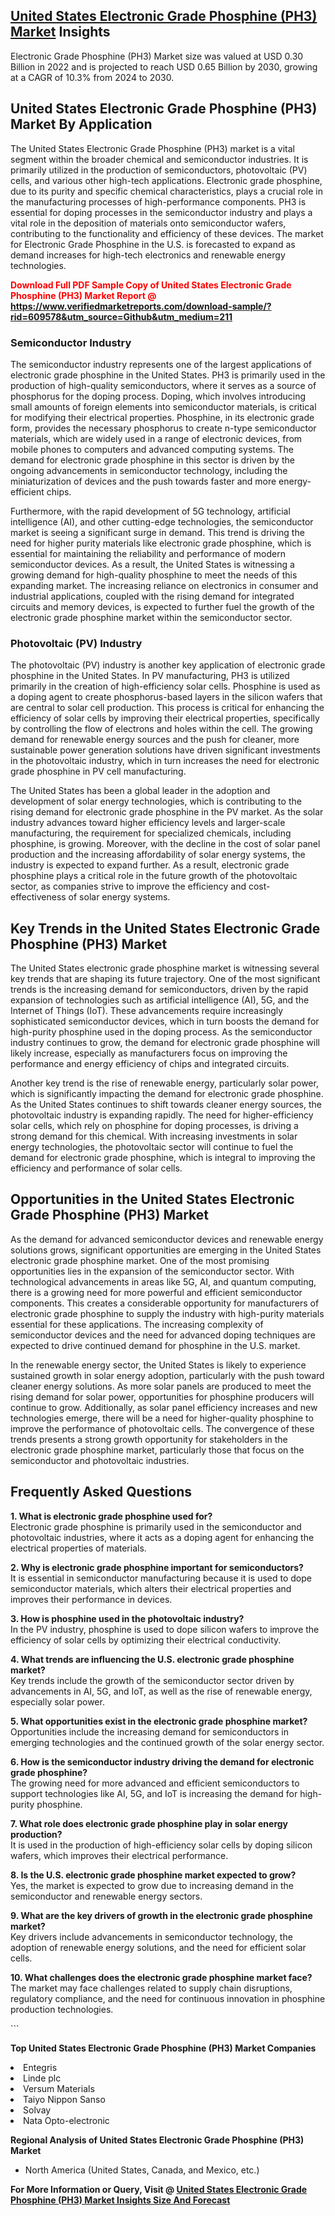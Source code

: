 <h2><a href="https://www.verifiedmarketreports.com/download-sample/?rid=609578&amp;utm_source=Github&amp;utm_medium=211" target="_blank">United States Electronic Grade Phosphine (PH3) Market</a> Insights</h2><p>Electronic Grade Phosphine (PH3) Market size was valued at USD 0.30 Billion in 2022 and is projected to reach USD 0.65 Billion by 2030, growing at a CAGR of 10.3% from 2024 to 2030.</p><p><h2>United States Electronic Grade Phosphine (PH3) Market By Application</h2><p>The United States Electronic Grade Phosphine (PH3) market is a vital segment within the broader chemical and semiconductor industries. It is primarily utilized in the production of semiconductors, photovoltaic (PV) cells, and various other high-tech applications. Electronic grade phosphine, due to its purity and specific chemical characteristics, plays a crucial role in the manufacturing processes of high-performance components. PH3 is essential for doping processes in the semiconductor industry and plays a vital role in the deposition of materials onto semiconductor wafers, contributing to the functionality and efficiency of these devices. The market for Electronic Grade Phosphine in the U.S. is forecasted to expand as demand increases for high-tech electronics and renewable energy technologies. <strong><p><span class=""><span style="color: #ff0000;"><strong>Download Full PDF Sample Copy of United States Electronic Grade Phosphine (PH3) Market Report</strong> @ </span><a href="https://www.verifiedmarketreports.com/download-sample/?rid=609578&amp;utm_source=Github&amp;utm_medium=211" target="_blank">https://www.verifiedmarketreports.com/download-sample/?rid=609578&amp;utm_source=Github&amp;utm_medium=211</a></span></p></strong></p><h3>Semiconductor Industry</h3><p>The semiconductor industry represents one of the largest applications of electronic grade phosphine in the United States. PH3 is primarily used in the production of high-quality semiconductors, where it serves as a source of phosphorus for the doping process. Doping, which involves introducing small amounts of foreign elements into semiconductor materials, is critical for modifying their electrical properties. Phosphine, in its electronic grade form, provides the necessary phosphorus to create n-type semiconductor materials, which are widely used in a range of electronic devices, from mobile phones to computers and advanced computing systems. The demand for electronic grade phosphine in this sector is driven by the ongoing advancements in semiconductor technology, including the miniaturization of devices and the push towards faster and more energy-efficient chips.</p><p>Furthermore, with the rapid development of 5G technology, artificial intelligence (AI), and other cutting-edge technologies, the semiconductor market is seeing a significant surge in demand. This trend is driving the need for higher purity materials like electronic grade phosphine, which is essential for maintaining the reliability and performance of modern semiconductor devices. As a result, the United States is witnessing a growing demand for high-quality phosphine to meet the needs of this expanding market. The increasing reliance on electronics in consumer and industrial applications, coupled with the rising demand for integrated circuits and memory devices, is expected to further fuel the growth of the electronic grade phosphine market within the semiconductor sector.</p><h3>Photovoltaic (PV) Industry</h3><p>The photovoltaic (PV) industry is another key application of electronic grade phosphine in the United States. In PV manufacturing, PH3 is utilized primarily in the creation of high-efficiency solar cells. Phosphine is used as a doping agent to create phosphorus-based layers in the silicon wafers that are central to solar cell production. This process is critical for enhancing the efficiency of solar cells by improving their electrical properties, specifically by controlling the flow of electrons and holes within the cell. The growing demand for renewable energy sources and the push for cleaner, more sustainable power generation solutions have driven significant investments in the photovoltaic industry, which in turn increases the need for electronic grade phosphine in PV cell manufacturing.</p><p>The United States has been a global leader in the adoption and development of solar energy technologies, which is contributing to the rising demand for electronic grade phosphine in the PV market. As the solar industry advances toward higher efficiency levels and larger-scale manufacturing, the requirement for specialized chemicals, including phosphine, is growing. Moreover, with the decline in the cost of solar panel production and the increasing affordability of solar energy systems, the industry is expected to expand further. As a result, electronic grade phosphine plays a critical role in the future growth of the photovoltaic sector, as companies strive to improve the efficiency and cost-effectiveness of solar energy systems.</p><h2>Key Trends in the United States Electronic Grade Phosphine (PH3) Market</h2><p>The United States electronic grade phosphine market is witnessing several key trends that are shaping its future trajectory. One of the most significant trends is the increasing demand for semiconductors, driven by the rapid expansion of technologies such as artificial intelligence (AI), 5G, and the Internet of Things (IoT). These advancements require increasingly sophisticated semiconductor devices, which in turn boosts the demand for high-purity phosphine used in the doping process. As the semiconductor industry continues to grow, the demand for electronic grade phosphine will likely increase, especially as manufacturers focus on improving the performance and energy efficiency of chips and integrated circuits.</p><p>Another key trend is the rise of renewable energy, particularly solar power, which is significantly impacting the demand for electronic grade phosphine. As the United States continues to shift towards cleaner energy sources, the photovoltaic industry is expanding rapidly. The need for higher-efficiency solar cells, which rely on phosphine for doping processes, is driving a strong demand for this chemical. With increasing investments in solar energy technologies, the photovoltaic sector will continue to fuel the demand for electronic grade phosphine, which is integral to improving the efficiency and performance of solar cells.</p><h2>Opportunities in the United States Electronic Grade Phosphine (PH3) Market</h2><p>As the demand for advanced semiconductor devices and renewable energy solutions grows, significant opportunities are emerging in the United States electronic grade phosphine market. One of the most promising opportunities lies in the expansion of the semiconductor sector. With technological advancements in areas like 5G, AI, and quantum computing, there is a growing need for more powerful and efficient semiconductor components. This creates a considerable opportunity for manufacturers of electronic grade phosphine to supply the industry with high-purity materials essential for these applications. The increasing complexity of semiconductor devices and the need for advanced doping techniques are expected to drive continued demand for phosphine in the U.S. market.</p><p>In the renewable energy sector, the United States is likely to experience sustained growth in solar energy adoption, particularly with the push toward cleaner energy solutions. As more solar panels are produced to meet the rising demand for solar power, opportunities for phosphine producers will continue to grow. Additionally, as solar panel efficiency increases and new technologies emerge, there will be a need for higher-quality phosphine to improve the performance of photovoltaic cells. The convergence of these trends presents a strong growth opportunity for stakeholders in the electronic grade phosphine market, particularly those that focus on the semiconductor and photovoltaic industries.</p><h2>Frequently Asked Questions</h2><p><strong>1. What is electronic grade phosphine used for?</strong><br>Electronic grade phosphine is primarily used in the semiconductor and photovoltaic industries, where it acts as a doping agent for enhancing the electrical properties of materials.</p><p><strong>2. Why is electronic grade phosphine important for semiconductors?</strong><br>It is essential in semiconductor manufacturing because it is used to dope semiconductor materials, which alters their electrical properties and improves their performance in devices.</p><p><strong>3. How is phosphine used in the photovoltaic industry?</strong><br>In the PV industry, phosphine is used to dope silicon wafers to improve the efficiency of solar cells by optimizing their electrical conductivity.</p><p><strong>4. What trends are influencing the U.S. electronic grade phosphine market?</strong><br>Key trends include the growth of the semiconductor sector driven by advancements in AI, 5G, and IoT, as well as the rise of renewable energy, especially solar power.</p><p><strong>5. What opportunities exist in the electronic grade phosphine market?</strong><br>Opportunities include the increasing demand for semiconductors in emerging technologies and the continued growth of the solar energy sector.</p><p><strong>6. How is the semiconductor industry driving the demand for electronic grade phosphine?</strong><br>The growing need for more advanced and efficient semiconductors to support technologies like AI, 5G, and IoT is increasing the demand for high-purity phosphine.</p><p><strong>7. What role does electronic grade phosphine play in solar energy production?</strong><br>It is used in the production of high-efficiency solar cells by doping silicon wafers, which improves their electrical performance.</p><p><strong>8. Is the U.S. electronic grade phosphine market expected to grow?</strong><br>Yes, the market is expected to grow due to increasing demand in the semiconductor and renewable energy sectors.</p><p><strong>9. What are the key drivers of growth in the electronic grade phosphine market?</strong><br>Key drivers include advancements in semiconductor technology, the adoption of renewable energy solutions, and the need for efficient solar cells.</p><p><strong>10. What challenges does the electronic grade phosphine market face?</strong><br>The market may face challenges related to supply chain disruptions, regulatory compliance, and the need for continuous innovation in phosphine production technologies.</p>```</p><p><strong>Top United States Electronic Grade Phosphine (PH3) Market Companies</strong></p><div data-test-id=""><p><li>Entegris</li><li> Linde plc</li><li> Versum Materials</li><li> Taiyo Nippon Sanso</li><li> Solvay</li><li> Nata Opto-electronic</li></p><div><strong>Regional Analysis of&nbsp;United States Electronic Grade Phosphine (PH3) Market</strong></div><ul><li dir="ltr"><p dir="ltr">North America&nbsp;(United States, Canada, and Mexico, etc.)</p></li></ul><p><strong>For More Information or Query, Visit @&nbsp;</strong><strong><a href="https://www.verifiedmarketreports.com/product/electronic-grade-phosphine-ph3-market/?utm_source=Github&amp;utm_medium=211" target="_blank">United States Electronic Grade Phosphine (PH3) Market Insights Size And Forecast</a></strong></p></div>
